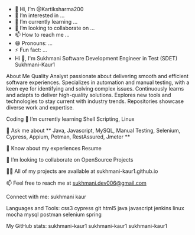 - 👋 Hi, I’m @Kartiksharma200
- 👀 I’m interested in ...
- 🌱 I’m currently learning ...
- 💞️ I’m looking to collaborate on ...
- 📫 How to reach me ...
- 😄 Pronouns: ...
- ⚡ Fun fact: ...
- Hi 👋, I'm Sukhmani
Software Development Engineer in Test (SDET)
Sukhmani-Kaur1

About Me
Quality Analyst passionate about delivering smooth and efficient software experiences. Specializes in automation and manual testing, with a keen eye for identifying and solving complex issues. Continuously learns and adapts to deliver high-quality solutions. Explores new tools and technologies to stay current with industry trends. Repositories showcase diverse work and expertise.

Coding
🌱 I’m currently learning Shell Scripting, Linux

💬 Ask me about ** Java, Javascript, MySQL, Manual Testing, Selenium, Cypress, Appium, Potman, RestAssured, Jmeter **

📄 Know about my experiences Resume

👯 I’m looking to collaborate on OpenSource Projects

👩‍💻 All of my projects are available at sukhmani-kaur1.github.io

📫 Feel free to reach me at sukhmani.dev006@gmail.com

Connect with me:
sukhmani kaur 

Languages and Tools:
css3 cypress git html5 java javascript jenkins linux mocha mysql postman selenium spring

My GitHub stats:
sukhmani-kaur1 sukhmani-kaur1 sukhmani-kaur1

<!---
Kartiksharma200/Kartiksharma200 is a ✨ special ✨ repository because its `README.md` (this file) appears on your GitHub profile.
You can click the Preview link to take a look at your changes.
--->
